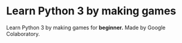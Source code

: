 # Learn Python 3 by making games
Learn Python 3 by making games for **beginner.**
Made by Google Colaboratory.
